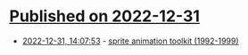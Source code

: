 # [Published on 2022-12-31](index.md)

* [2022-12-31, 14:07:53](https://lobste.rs/s/teznua/sprite_animation_toolkit_1992_1999) - [sprite animation toolkit (1992-1999)](https://dev-nonsense.com/posts/sprite-animation-toolkit/)
